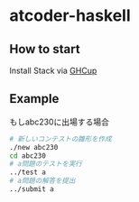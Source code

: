 # atcoder-haskell

## How to start

Install Stack via [GHCup](https://www.haskell.org/ghcup/)

## Example

もしabc230に出場する場合

```bash
# 新しいコンテストの雛形を作成
./new abc230
cd abc230
# a問題のテストを実行
../test a
# a問題の解答を提出
../submit a
```
